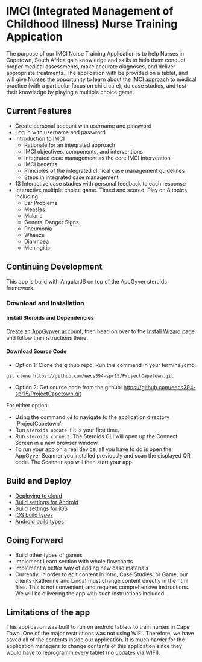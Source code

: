 # IMCI (Integrated Management of Childhood Illness) Nurse Training Appication
The purpose of our IMCI Nurse Training Application is to help Nurses in Capetown, South Africa gain knowledge and skills to help them conduct proper medical assessments, make accurate diagnoses, and deliver appropriate treatments.  The application with be provided on a tablet, and will give Nurses the opportunity to learn about the IMCI approach to medical practice (with a particular focus on child care), do case studies, and test their knowledge by playing a multiple choice game.

## Current Features
* Create personal account with username and password
* Log in with username and password
* Introduction to IMCI
  *  Rationale for an integrated approach
  *  IMCI objectives, components, and interventions
  *  Integrated case management as the core IMCI intervention
  *  IMCI benefits
  *  Principles of the integrated clinical case management guidelines
  *  Steps in integrated case management
* 13 Interactive case studies with personal feedback to each response
* Interactive multiple choice game.  Timed and scored.  Play on 8 topics including:
  *  Ear Problems
  *  Measles
  *  Malaria
  *  General Danger Signs
  *  Pneumonia
  *  Wheeze
  *  Diarrhoea
  *  Meningitis

## Continuing Development
  This app is build with AngularJS on top of the AppGyver steroids framework. 
  
 ### Download and Installation
 
 #### Install Steroids and Dependencies
 [Create an AppGypver account](http://www.appgyver.com/steroids_sign_up), then head on over to the [Install Wizard](https://academy.appgyver.com/installwizard) page and follow the instructions there.
  
 #### Download Source Code
 *  Option 1: Clone the github repo: Run this command in your terminal/cmd: 
 ```
 git clone https://github.com/eecs394-spr15/ProjectCapetown.git
 ```
 *  Option 2: Get source code from the github: https://github.com/eecs394-spr15/ProjectCapetown.git
 
 For either option:
  *  Using the command `cd` to navigate to the application directory 'ProjectCapetown'.
  *  Run `steroids update` if it is your first time.
  *  Run `steroids connect`. The Steroids CLI will open up the Connect Screen in a new browser window.
   *  To run your app on a real device, all you have to do is open the AppGyver Scanner you installed previously and scan the displayed QR code. The Scanner app will then start your app.
 
## Build and Deploy
* [Deploying to cloud](http://docs.appgyver.com/tooling/build-service/build-settings/deploying-to-cloud/)
* [Build settings for Android](http://docs.appgyver.com/tooling/build-service/build-settings/build-settings-for-android/)
* [Build settings for iOS](http://docs.appgyver.com/tooling/build-service/build-settings/build-settings-for-ios/)
* [iOS build types](http://docs.appgyver.com/tooling/build-service/build-settings/ios-build-types/)
* [Android build types](http://docs.appgyver.com/tooling/build-service/build-settings/android-build-types/)

 
## Going Forward
* Build other types of games
* Implement Learn section with whole flowcharts
* Implement a better way of adding new case materials
* Currently, in order to edit content in Intro, Case Studies, or Game, our clients (Katherine and Linda) must change content directly in the html files.  This is not convenient, and requires comprehensive instructions.  We will be dilivering the app with such instructions included.     
 
## Limitations of the app
This application was built to run on android tablets to train nurses in Cape Town. One of the major restrictions was not using WIFI. Therefore, we have saved all of the contents inside our application. It is much harder for the application managers to change contents of this application since they would have to reprogramm every tablet (no updates via WIFI).
 
 
